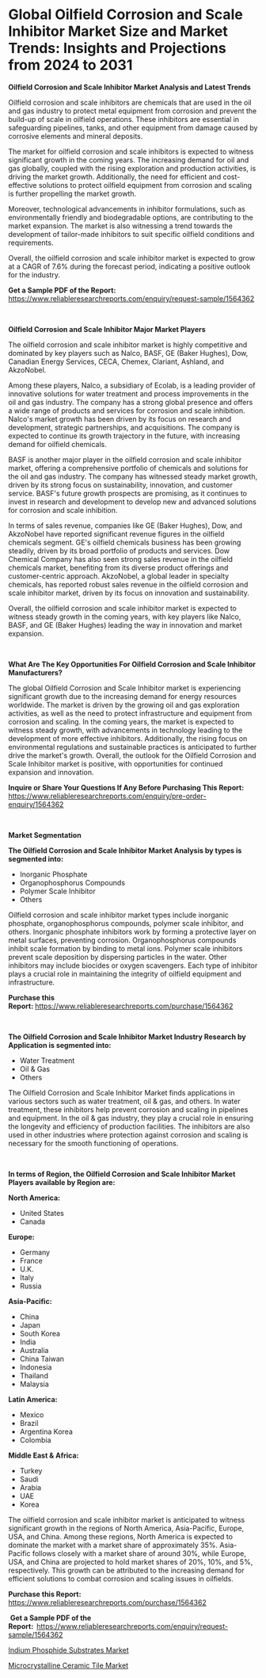 <p><h1>Global Oilfield Corrosion and Scale Inhibitor Market Size and Market Trends: Insights and Projections from 2024 to 2031</h1></p><p><strong>Oilfield Corrosion and Scale Inhibitor Market Analysis and Latest Trends</strong></p>
<p><p>Oilfield corrosion and scale inhibitors are chemicals that are used in the oil and gas industry to protect metal equipment from corrosion and prevent the build-up of scale in oilfield operations. These inhibitors are essential in safeguarding pipelines, tanks, and other equipment from damage caused by corrosive elements and mineral deposits.</p><p>The market for oilfield corrosion and scale inhibitors is expected to witness significant growth in the coming years. The increasing demand for oil and gas globally, coupled with the rising exploration and production activities, is driving the market growth. Additionally, the need for efficient and cost-effective solutions to protect oilfield equipment from corrosion and scaling is further propelling the market growth.</p><p>Moreover, technological advancements in inhibitor formulations, such as environmentally friendly and biodegradable options, are contributing to the market expansion. The market is also witnessing a trend towards the development of tailor-made inhibitors to suit specific oilfield conditions and requirements.</p><p>Overall, the oilfield corrosion and scale inhibitor market is expected to grow at a CAGR of 7.6% during the forecast period, indicating a positive outlook for the industry.</p></p>
<p><strong>Get a Sample PDF of the Report:&nbsp;</strong> <a href="https://www.reliableresearchreports.com/enquiry/request-sample/1564362">https://www.reliableresearchreports.com/enquiry/request-sample/1564362</a></p>
<p>&nbsp;</p>
<p><strong>Oilfield Corrosion and Scale Inhibitor Major Market Players</strong></p>
<p><p>The oilfield corrosion and scale inhibitor market is highly competitive and dominated by key players such as Nalco, BASF, GE (Baker Hughes), Dow, Canadian Energy Services, CECA, Chemex, Clariant, Ashland, and AkzoNobel.</p><p>Among these players, Nalco, a subsidiary of Ecolab, is a leading provider of innovative solutions for water treatment and process improvements in the oil and gas industry. The company has a strong global presence and offers a wide range of products and services for corrosion and scale inhibition. Nalco's market growth has been driven by its focus on research and development, strategic partnerships, and acquisitions. The company is expected to continue its growth trajectory in the future, with increasing demand for oilfield chemicals.</p><p>BASF is another major player in the oilfield corrosion and scale inhibitor market, offering a comprehensive portfolio of chemicals and solutions for the oil and gas industry. The company has witnessed steady market growth, driven by its strong focus on sustainability, innovation, and customer service. BASF's future growth prospects are promising, as it continues to invest in research and development to develop new and advanced solutions for corrosion and scale inhibition.</p><p>In terms of sales revenue, companies like GE (Baker Hughes), Dow, and AkzoNobel have reported significant revenue figures in the oilfield chemicals segment. GE's oilfield chemicals business has been growing steadily, driven by its broad portfolio of products and services. Dow Chemical Company has also seen strong sales revenue in the oilfield chemicals market, benefiting from its diverse product offerings and customer-centric approach. AkzoNobel, a global leader in specialty chemicals, has reported robust sales revenue in the oilfield corrosion and scale inhibitor market, driven by its focus on innovation and sustainability.</p><p>Overall, the oilfield corrosion and scale inhibitor market is expected to witness steady growth in the coming years, with key players like Nalco, BASF, and GE (Baker Hughes) leading the way in innovation and market expansion.</p></p>
<p>&nbsp;</p>
<p><strong>What Are The Key Opportunities For Oilfield Corrosion and Scale Inhibitor Manufacturers?</strong></p>
<p><p>The global Oilfield Corrosion and Scale Inhibitor market is experiencing significant growth due to the increasing demand for energy resources worldwide. The market is driven by the growing oil and gas exploration activities, as well as the need to protect infrastructure and equipment from corrosion and scaling. In the coming years, the market is expected to witness steady growth, with advancements in technology leading to the development of more effective inhibitors. Additionally, the rising focus on environmental regulations and sustainable practices is anticipated to further drive the market's growth. Overall, the outlook for the Oilfield Corrosion and Scale Inhibitor market is positive, with opportunities for continued expansion and innovation.</p></p>
<p><strong>Inquire or Share Your Questions If Any Before Purchasing This Report:</strong> <a href="https://www.reliableresearchreports.com/enquiry/pre-order-enquiry/1564362">https://www.reliableresearchreports.com/enquiry/pre-order-enquiry/1564362</a></p>
<p>&nbsp;</p>
<p><strong>Market Segmentation</strong></p>
<p><strong>The Oilfield Corrosion and Scale Inhibitor Market Analysis by types is segmented into:</strong></p>
<p><ul><li>Inorganic Phosphate</li><li>Organophosphorus Compounds</li><li>Polymer Scale Inhibitor</li><li>Others</li></ul></p>
<p><p>Oilfield corrosion and scale inhibitor market types include inorganic phosphate, organophosphorus compounds, polymer scale inhibitor, and others. Inorganic phosphate inhibitors work by forming a protective layer on metal surfaces, preventing corrosion. Organophosphorus compounds inhibit scale formation by binding to metal ions. Polymer scale inhibitors prevent scale deposition by dispersing particles in the water. Other inhibitors may include biocides or oxygen scavengers. Each type of inhibitor plays a crucial role in maintaining the integrity of oilfield equipment and infrastructure.</p></p>
<p><strong>Purchase this Report:&nbsp;</strong><a href="https://www.reliableresearchreports.com/purchase/1564362">https://www.reliableresearchreports.com/purchase/1564362</a></p>
<p>&nbsp;</p>
<p><strong>The Oilfield Corrosion and Scale Inhibitor Market Industry Research by Application is segmented into:</strong></p>
<p><ul><li>Water Treatment</li><li>Oil & Gas</li><li>Others</li></ul></p>
<p><p>The Oilfield Corrosion and Scale Inhibitor Market finds applications in various sectors such as water treatment, oil & gas, and others. In water treatment, these inhibitors help prevent corrosion and scaling in pipelines and equipment. In the oil & gas industry, they play a crucial role in ensuring the longevity and efficiency of production facilities. The inhibitors are also used in other industries where protection against corrosion and scaling is necessary for the smooth functioning of operations.</p></p>
<p>&nbsp;</p>
<p><strong>In terms of Region, the Oilfield Corrosion and Scale Inhibitor Market Players available by Region are:</strong></p>
<p>
    <p> <strong> North America: </strong>
        <ul>
            <li>United States</li>
            <li>Canada</li>
        </ul>
        </p> 
    <p> <strong> Europe: </strong>
        <ul>
            <li>Germany</li>
            <li>France</li>
            <li>U.K.</li>
            <li>Italy</li>
            <li>Russia</li>
        </ul>
        </p> 
    <p> <strong> Asia-Pacific: </strong>
        <ul>
            <li>China</li>
            <li>Japan</li>
            <li>South Korea</li>
            <li>India</li>
            <li>Australia</li>
            <li>China Taiwan</li>
            <li>Indonesia</li>
            <li>Thailand</li>
            <li>Malaysia</li>
        </ul>
        </p> 
    <p> <strong> Latin America: </strong>
        <ul>
            <li>Mexico</li>
            <li>Brazil</li>
            <li>Argentina Korea</li>
            <li>Colombia</li>
        </ul>
        </p> 
    <p> <strong> Middle East & Africa: </strong>
        <ul>
            <li>Turkey</li>
            <li>Saudi</li>
            <li>Arabia</li>
            <li>UAE</li>
            <li>Korea</li>
        </ul>
    </p>
    </p>
<p><p>The oilfield corrosion and scale inhibitor market is anticipated to witness significant growth in the regions of North America, Asia-Pacific, Europe, USA, and China. Among these regions, North America is expected to dominate the market with a market share of approximately 35%. Asia-Pacific follows closely with a market share of around 30%, while Europe, USA, and China are projected to hold market shares of 20%, 10%, and 5%, respectively. This growth can be attributed to the increasing demand for efficient solutions to combat corrosion and scaling issues in oilfields.</p></p>
<p><strong>Purchase this Report: </strong><a href="https://www.reliableresearchreports.com/purchase/1564362">https://www.reliableresearchreports.com/purchase/1564362</a></p>
<p>&nbsp;<strong>Get a Sample PDF of the Report:&nbsp;&nbsp;</strong><a href="https://www.reliableresearchreports.com/enquiry/request-sample/1564362">https://www.reliableresearchreports.com/enquiry/request-sample/1564362</a></p>
<p><strong></strong></p>
<p><p><a href="https://angry-finch-aaf.notion.site/Indium-Phosphide-Substrates-Market-with-the-goal-of-estimating-the-market-size-and-future-growth-pot-c909fbe980d3413c9127cf1b5c2335e6">Indium Phosphide Substrates Market</a></p><p><a href="https://github.com/ruddyyedelwadw/Market-Research-Report-List-1/blob/main/microcrystalline-ceramic-tile-market.md">Microcrystalline Ceramic Tile Market</a></p></p>